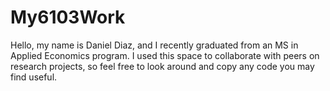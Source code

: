 # My6103Work
Hello, my name is Daniel Diaz, and I recently graduated from an MS in Applied Economics program. I used this space to collaborate with peers on research projects, so feel free to look around and copy any code you may find useful.
